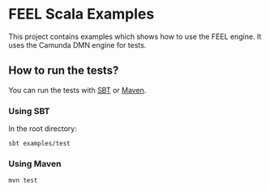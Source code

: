 # FEEL Scala Examples

This project contains examples which shows how to use the FEEL engine. It uses the Camunda DMN engine for tests.

## How to run the tests?

You can run the tests with [SBT](http://www.scala-sbt.org) or [Maven](http://maven.apache.org).

### Using SBT

In the root directory:

```
sbt examples/test
```

### Using Maven

```
mvn test
```
